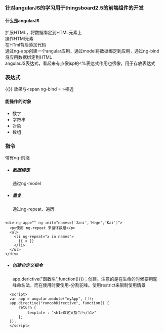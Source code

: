 ###  针对angularJS的学习用于thingsboard2.5的前端组件的开发
#### 什么是angularJS
扩展HTML，将数据绑定到HTML元素上  
操作HTMl元素  
在HTml背后添加代码  
通过ng-app创建一个angular应用，通过model将数据绑定到应用，通过ng-bind将应用数据绑定到HTML  
angularJS表达式，看起来有点像jsp的<%表达式作用也很像，用于存放表达式  
### 表达式
{{}} 效果与<span ng-bind = ></span>相近  
#### 能操作的对象
+ 数字
+ 字符串
+ 对象
+ 数组  
### 指令
带有ng-前缀  
+ ##### 数据绑定
    通过ng-model  
+ ##### 重复
    通过ng-repeat，遍历
```
    
<div ng-app="" ng-init="names=['Jani','Hege','Kai']">
  <p>使用 ng-repeat 来循环数组</p>
  <ul>
    <li ng-repeat="x in names">
      {{ x }}
    </li>
  </ul>
</div>
```
+ ##### 创建自定义指令
    app.derictive("函数名",function(){})；创建。注意的是在生命的时候要用驼峰命名法，而在使用时要使用-分割驼峰。使用restrict来限制使用情景
```
  <script>
  var app = angular.module("myApp", []);
  app.directive("runoobDirective", function() {
      return {
          template : "<h1>自定义指令!</h1>"
      };
  });
  </script>
```

